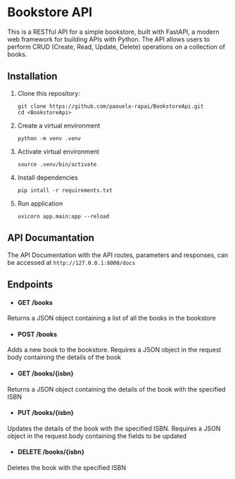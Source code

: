 # Bookstore API

This is a RESTful API for a simple bookstore, built with FastAPI, a modern web framework for building APIs with Python. The API allows users to perform CRUD (Create, Read, Update, Delete) operations on a collection of books.

## Installation
1. Clone this repository:
    ```terminal
    git clone https://github.com/paouela-rapai/BookstoreApi.git
	cd <BookstoreApi>
    ```	
		
3. Create a virtual environment

    ```terminal
    python -m venv .venv
    ```

4. Activate virtual environment

    ```terminal
    source .venv/bin/activate
    ```

5. Install dependencies

    ```terminal
    pip intall -r requirements.txt    
    ```
5. Run application 

    ```terminal
    uvicorn app.main:app --reload  
    ```

## API Documantation
The API Documentation with the API routes, parameters and responses, can be accessed at `http://127.0.0.1:8000/docs`

## Endpoints
- #### GET /books
Returns a JSON object containing a list of all the books in the bookstore

- #### POST /books
Adds a new book to the bookstore. Requires a JSON object in the request body containing the details of the book

- #### GET /books/{isbn}
Returns a JSON object containing the details of the book with the specified ISBN

- #### PUT /books/{isbn}
Updates the details of the book with the specified ISBN. Requires a JSON object in the request body containing the fields to be updated

- #### DELETE /books/{isbn}
Deletes the book with the specified ISBN
